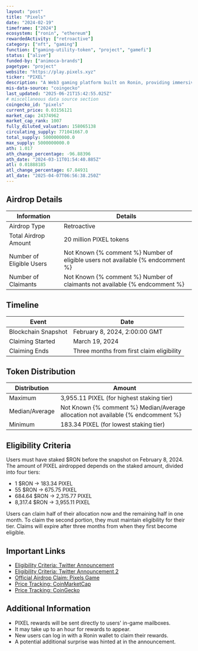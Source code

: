 ```yaml
---
layout: "post"
title: "Pixels"
date: "2024-02-19"
timeframe: ["2024"]
ecosystem: ["ronin", "ethereum"]
rewardedActivity: ["retroactive"]
category: ["nft", "gaming"]
function: ["gaming-utility-token", "project", "gamefi"]
status: ["alive"]
funded-by: ["animoca-brands"]
pagetype: "project"
website: "https://play.pixels.xyz"
ticker: "PIXEL"
description: "A Web3 gaming platform built on Ronin, providing immersive gameplay and NFT integration."
mis-data-source: "coingecko"
last_updated: "2025-06-21T15:42:55.025Z"
# miscellaneous data source section
coingecko_id: "pixels"
current_price: 0.03156121
market_cap: 24374962
market_cap_rank: 1007
fully_diluted_valuation: 158065138
circulating_supply: 771041667.0
total_supply: 5000000000.0
max_supply: 5000000000.0
ath: 1.017
ath_change_percentage: -96.88396
ath_date: "2024-03-11T01:54:40.885Z"
atl: 0.01888185
atl_change_percentage: 67.84931
atl_date: "2025-04-07T06:56:38.250Z"
---
```


## Airdrop Details

| Information              | Details                                                                         |
| ------------------------ | ------------------------------------------------------------------------------- |
| Airdrop Type             | Retroactive                                                                     |
| Total Airdrop Amount     | 20 million PIXEL tokens                                                         |
| Number of Eligible Users | Not Known {% comment %} Number of eligible users not available {% endcomment %} |
| Number of Claimants      | Not Known {% comment %} Number of claimants not available {% endcomment %}      |

## Timeline

| Event               | Date                                      |
| ------------------- | ----------------------------------------- |
| Blockchain Snapshot | February 8, 2024, 2:00:00 GMT             |
| Claiming Started    | March 19, 2024                            |
| Claiming Ends       | Three months from first claim eligibility |

## Token Distribution

| Distribution   | Amount                                                                           |
| -------------- | -------------------------------------------------------------------------------- |
| Maximum        | 3,955.11 PIXEL (for highest staking tier)                                        |
| Median/Average | Not Known {% comment %} Median/Average allocation not available {% endcomment %} |
| Minimum        | 183.34 PIXEL (for lowest staking tier)                                           |

## Eligibility Criteria

Users must have staked $RON before the snapshot on February 8, 2024. The amount of PIXEL airdropped depends on the staked amount, divided into four tiers:

- 1 $RON → 183.34 PIXEL
- 55 $RON → 675.75 PIXEL
- 684.64 $RON → 2,315.77 PIXEL
- 8,317.4 $RON → 3,955.11 PIXEL

Users can claim half of their allocation now and the remaining half in one month. To claim the second portion, they must maintain eligibility for their tier. Claims will expire after three months from when they first become eligible.

## Important Links

- [Eligibility Criteria: Twitter Announcement](https://x.com/pixels_online/status/1759030722592137703)
- [Eligibility Criteria: Twitter Announcement 2](https://x.com/pixels_online/status/1755753721114595478)
- [Official Airdrop Claim: Pixels Game](https://play.pixels.xyz)
- [Price Tracking: CoinMarketCap](https://coinmarketcap.com/currencies/pixels/)
- [Price Tracking: CoinGecko](https://www.coingecko.com/en/coins/pixels)

## Additional Information

- PIXEL rewards will be sent directly to users' in-game mailboxes.
- It may take up to an hour for rewards to appear.
- New users can log in with a Ronin wallet to claim their rewards.
- A potential additional surprise was hinted at in the announcement.